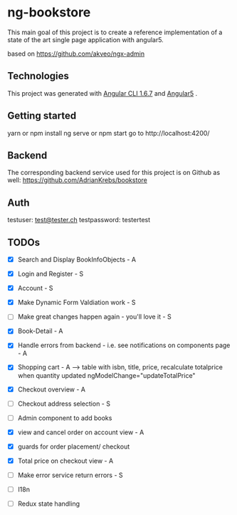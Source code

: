 # ng-bookstore

This main goal of this project is to create a reference implementation of a state of the art single page application with angular5.


based on https://github.com/akveo/ngx-admin

## Technologies

This project was generated with [Angular CLI 1.6.7](https://cli.angular.io/) and [Angular5](https://angular.io/) .


## Getting started
   yarn or npm install
   ng serve or npm start
   go to http://localhost:4200/


## Backend
   The corresponding backend service used for this project is on Github as well: 
   https://github.com/AdrianKrebs/bookstore
   
## Auth
testuser: test@tester.ch
testpassword: testertest


## TODOs

- [x] Search and Display BookInfoObjects - A 
- [x] Login and Register - S
- [x] Account - S
- [x] Make Dynamic Form Valdiation work - S
- [ ] Make great changes happen again - you'll love it - S 
- [x] Book-Detail - A
- [x] Handle errors from backend - i.e. see notifications on components page - A
- [x] Shopping cart - A --> table with isbn, title, price, recalculate totalprice when quantity updated ngModelChange="updateTotalPrice"
- [x] Checkout overview - A
- [ ] Checkout address selection - S
- [ ] Admin component to add books
- [x] view and cancel order on account view - A
- [x] guards for order placement/ checkout
- [x] Total price on checkout view - A
- [ ] Make error service return errors - S
- [ ] I18n
- [ ] Redux state handling




